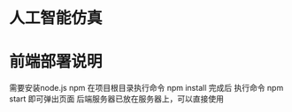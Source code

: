 # 人工智能仿真
# 前端部署说明

需要安装node.js npm
在项目根目录执行命令 npm install
完成后 执行命令 npm start 即可弹出页面
后端服务器已放在服务器上，可以直接使用


